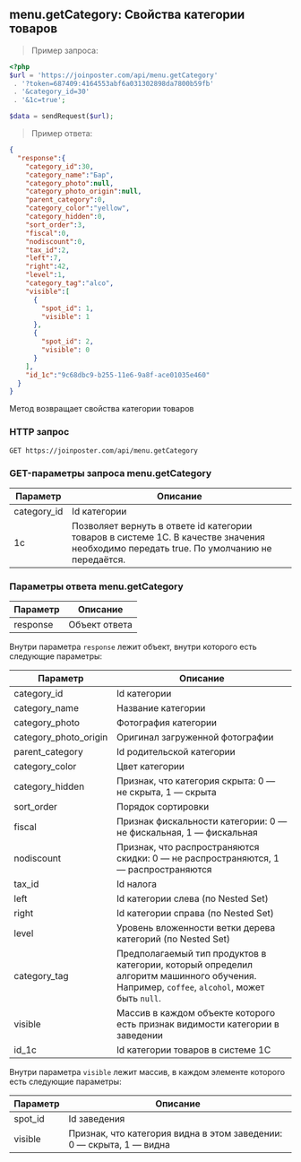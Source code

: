 ## menu.getCategory: Свойства категории товаров

> Пример запроса:

```php
<?php
$url = 'https://joinposter.com/api/menu.getCategory'
 . '?token=687409:4164553abf6a031302898da7800b59fb'
 . '&category_id=30'
 . '&1c=true';

$data = sendRequest($url);
```

> Пример ответа:

```json
{  
  "response":{  
    "category_id":30,
    "category_name":"Бар",
    "category_photo":null,
    "category_photo_origin":null,
    "parent_category":0,
    "category_color":"yellow",
    "category_hidden":0,
    "sort_order":3,
    "fiscal":0,
    "nodiscount":0,
    "tax_id":2,
    "left":7,
    "right":42,
    "level":1,
    "category_tag":"alco",
    "visible":[
      {
        "spot_id": 1,
        "visible": 1
      },
      {
        "spot_id": 2,
        "visible": 0
      }
    ],
    "id_1c":"9c68dbc9-b255-11e6-9a8f-ace01035e460"
  }
}
```

Метод возвращает свойства категории товаров

### HTTP запрос

`GET https://joinposter.com/api/menu.getCategory`

### GET-параметры запроса menu.getCategory

Параметр | Описание
-------- | --------
category_id | Id категории
1c | Позволяет вернуть в ответе id категории товаров в системе 1С. В качестве значения необходимо передать true. По умолчанию не передаётся.

### Параметры ответа menu.getCategory

Параметр | Описание
-------- | --------
response | Объект ответа

Внутри параметра `response` лежит объект, внутри которого есть следующие параметры:

Параметр | Описание
-------- | --------
category_id           | Id категории
category_name         | Название категории
category_photo        | Фотография категории
category_photo_origin | Оригинал загруженной фотографии
parent_category       | Id родительской категории
category_color        | Цвет категории
category_hidden       | Признак, что категория скрыта: 0 — не скрыта, 1 — скрыта
sort_order            | Порядок сортировки
fiscal                | Признак фискальности категории: 0 — не фискальная, 1 — фискальная
nodiscount            | Признак, что распространяются скидки: 0 — не распространяются, 1 — распространяются
tax_id                | Id налога
left                  | Id категории слева (по Nested Set)
right                 | Id категории справа (по Nested Set)
level                 | Уровень вложенности ветки дерева категорий (по Nested Set)
category_tag          | Предполагаемый тип продуктов в категории, который определил алгоритм машинного обучения. Например, `coffee`, `alcohol`, может быть `null`.
visible               | Массив в каждом объекте которого есть признак видимости категории в заведении
id_1c                 | Id категории товаров в системе 1С

Внутри параметра `visible` лежит массив, в каждом элементе которого есть следующие параметры:

Параметр | Описание
-------- | --------
spot_id | Id заведения
visible | Признак, что категория видна в этом заведении: 0 — скрыта, 1 — видна
